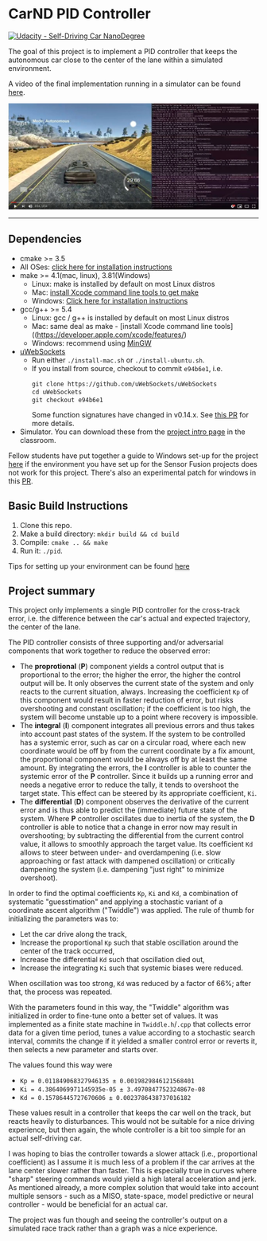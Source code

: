 # CarND PID Controller

[![Udacity - Self-Driving Car NanoDegree](https://s3.amazonaws.com/udacity-sdc/github/shield-carnd.svg)](http://www.udacity.com/drive)

The goal of this project is to implement a PID controller that keeps the autonomous car
close to the center of the lane within a simulated environment.

A video of the final implementation running in a simulator can be 
found [here](https://www.youtube.com/watch?v=wSUsaHKEUBE). 

<a href="https://www.youtube.com/watch?v=wSUsaHKEUBE"><img src="images/video.jpg" /></a>

---

## Dependencies

* cmake >= 3.5
 * All OSes: [click here for installation instructions](https://cmake.org/install/)
* make >= 4.1(mac, linux), 3.81(Windows)
  * Linux: make is installed by default on most Linux distros
  * Mac: [install Xcode command line tools to get make](https://developer.apple.com/xcode/features/)
  * Windows: [Click here for installation instructions](http://gnuwin32.sourceforge.net/packages/make.htm)
* gcc/g++ >= 5.4
  * Linux: gcc / g++ is installed by default on most Linux distros
  * Mac: same deal as make - [install Xcode command line tools]((https://developer.apple.com/xcode/features/)
  * Windows: recommend using [MinGW](http://www.mingw.org/)
* [uWebSockets](https://github.com/uWebSockets/uWebSockets)
  * Run either `./install-mac.sh` or `./install-ubuntu.sh`.
  * If you install from source, checkout to commit `e94b6e1`, i.e.
    ```
    git clone https://github.com/uWebSockets/uWebSockets 
    cd uWebSockets
    git checkout e94b6e1
    ```
    Some function signatures have changed in v0.14.x. See [this PR](https://github.com/udacity/CarND-MPC-Project/pull/3) for more details.
* Simulator. You can download these from the [project intro page](https://github.com/udacity/self-driving-car-sim/releases) in the classroom.

Fellow students have put together a guide to Windows set-up for the project [here](https://s3-us-west-1.amazonaws.com/udacity-selfdrivingcar/files/Kidnapped_Vehicle_Windows_Setup.pdf) if the environment you have set up for the Sensor Fusion projects does not work for this project. There's also an experimental patch for windows in this [PR](https://github.com/udacity/CarND-PID-Control-Project/pull/3).

## Basic Build Instructions

1. Clone this repo.
2. Make a build directory: `mkdir build && cd build`
3. Compile: `cmake .. && make`
4. Run it: `./pid`. 

Tips for setting up your environment can be found [here](https://classroom.udacity.com/nanodegrees/nd013/parts/40f38239-66b6-46ec-ae68-03afd8a601c8/modules/0949fca6-b379-42af-a919-ee50aa304e6a/lessons/f758c44c-5e40-4e01-93b5-1a82aa4e044f/concepts/23d376c7-0195-4276-bdf0-e02f1f3c665d)

## Project summary

This project only implements a single PID controller for the cross-track error, i.e. the
difference between the car's actual and expected trajectory, the center of the lane.

The PID controller consists of three supporting and/or adversarial components that work together
to reduce the observed error:

- The **proprotional** (**P**) component yields a control output that is proportional to the error;
  the higher the error, the higher the control output will be. 
  It only observes the current state of the system and only reacts to the current situation, always.
  Increasing the coefficient `Kp` of this component would result in faster reduction of error, but risks
  overshooting and constant oscillation; if the coefficient is too high, the system will become unstable
  up to a point where recovery is impossible.
- The **integral** (**I**) component integrates all previous errors and thus takes into account past states
  of the system. 
  If the system to be controlled has a systemic error, such as car on a circular road,
  where each new coordinate would be off by from the current coordinate by a fix amount,
  the proportional component would be always off by at least the same amount.
  By integrating the errors, the **I** controller is able to counter the systemic error of the
  **P** controller. Since it builds up a running error and needs a negative error to reduce the
  tally, it tends to overshoot the target state. This effect can be steered by its appropriate
  coefficient, `Ki`.
- The **differential** (**D**) component observes the derivative of the current error and
  is thus able to predict the (immediate) future state of the system.
  Where **P** controller oscillates due to inertia of the system, the **D** controller is
  able to notice that a change in error now may result in overshooting; by subtracting the
  differential from the current control value, it allows to smoothly approach the target value.
  Its coefficient `Kd` allows to steer between under- and overdampening (i.e. slow approaching
  or fast attack with dampened oscillation) or critically dampening the system (i.e. 
  dampening "just right" to minimize overshoot).
  
In order to find the optimal coefficients `Kp`, `Ki` and `Kd`, a combination of systematic
"guesstimation" and applying a stochastic variant of a coordinate ascent algorithm ("Twiddle")
was applied. The rule of thumb for initializing the parameters was to:

- Let the car drive along the track,
- Increase the proportional `Kp` such that stable oscillation around the center of the track occurred,
- Increase the differential `Kd` such that oscillation died out,
- Increase the integrating `Ki` such that systemic biases were reduced.

When oscillation was too strong, `Kd` was reduced by a factor of 66%; after that, the process was
repeated.

With the parameters found in this way, the "Twiddle" algorithm was initialized in order to
fine-tune onto a better set of values. It was implemented as a finite state machine in `Twiddle.h`/`.cpp`
that collects error data for a given time period, tunes a value according to a stochastic search interval,
commits the change if it yielded a smaller control error or reverts it, then selects a new parameter
and starts over.

The values found this way were

- `Kp = 0.011849068327946135 ± 0.0019829846121568401`
- `Ki = 4.3864069971145935e-05 ± 3.4970847752324867e-08`
- `Kd = 0.15786445727670606 ± 0.0023786438737016182`

These values result in a controller that keeps the car well on the track,
but reacts heavily to disturbances. This would not be suitable for a nice driving experience,
but then again, the whole controller is a bit too simple for an actual self-driving car.

I was hoping to bias the controller towards a slower attack (i.e., proportional coefficient)
as I assume it is much less of a problem if the car arrives at the lane center slower rather
than faster. This is especially true in curves where "sharp" steering commands would yield
a high lateral acceleration and jerk.
As mentioned already, a more complex solution that would take into account multiple sensors -
such as a MISO, state-space, model predictive or neural controller - 
would be beneficial for an actual car.

The project was fun though and seeing the controller's output on a simulated race track
rather than a graph was a nice experience.

